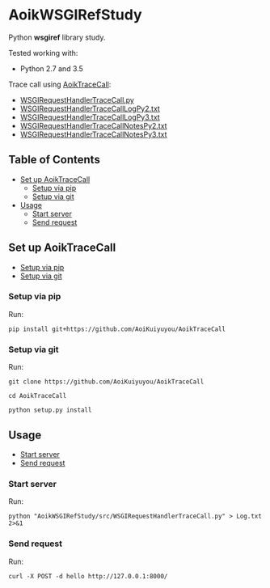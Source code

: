 # AoikWSGIRefStudy
Python **wsgiref** library study.

Tested working with:
- Python 2.7 and 3.5

Trace call using [AoikTraceCall](https://github.com/AoiKuiyuyou/AoikTraceCall):
- [WSGIRequestHandlerTraceCall.py](/src/WSGIRequestHandlerTraceCall.py)
- [WSGIRequestHandlerTraceCallLogPy2.txt](/src/WSGIRequestHandlerTraceCallLogPy2.txt?raw=True)
- [WSGIRequestHandlerTraceCallLogPy3.txt](/src/WSGIRequestHandlerTraceCallLogPy3.txt?raw=True)
- [WSGIRequestHandlerTraceCallNotesPy2.txt](/src/WSGIRequestHandlerTraceCallNotesPy2.txt?raw=True)
- [WSGIRequestHandlerTraceCallNotesPy3.txt](/src/WSGIRequestHandlerTraceCallNotesPy3.txt?raw=True)

## Table of Contents
- [Set up AoikTraceCall](#set-up-aoiktracecall)
  - [Setup via pip](#setup-via-pip)
  - [Setup via git](#setup-via-git)
- [Usage](#usage)
  - [Start server](#start-server)
  - [Send request](#send-request)

## Set up AoikTraceCall
- [Setup via pip](#setup-via-pip)
- [Setup via git](#setup-via-git)

### Setup via pip
Run:
```
pip install git+https://github.com/AoiKuiyuyou/AoikTraceCall
```

### Setup via git
Run:
```
git clone https://github.com/AoiKuiyuyou/AoikTraceCall

cd AoikTraceCall

python setup.py install
```

## Usage
- [Start server](#start-server)
- [Send request](#send-request)

### Start server
Run:
```
python "AoikWSGIRefStudy/src/WSGIRequestHandlerTraceCall.py" > Log.txt 2>&1
```

### Send request
Run:
```
curl -X POST -d hello http://127.0.0.1:8000/
```
